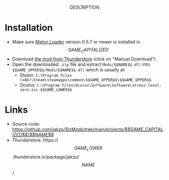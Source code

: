 $$DESCRIPTION$$

# Installation

- Make sure [Melon Loader](https://melonwiki.xyz/#/?id=what-is-melonloader) version 0.5.7 or newer is installed in $$GAME_CAPITALIZED$$
- Download [the mod from Thunderstore](https://$$GAME_LOWER$$.thunderstore.io/package/jakzo/$$NAME$$/) (click on "Manual Download")
- Open the downloaded `.zip` file and extract `Mods/$$NAME$$.dll` into `$$GAME_UPPER$$/Mods/$$NAME$$.dll` which is usually at:
  - Steam: `C:\Program Files (x86)\Steam\steamapps\common\$$GAME_UPPER$$\$$GAME_UPPER$$`
  - Oculus: `C:\Program Files\Oculus\Software\Software\stress-level-zero-inc-$$GAME_LOWER$$`

# Links

- Source code: https://github.com/jakzo/SlzMods/tree/main/projects/$$GAME_CAPITALIZED$$/$$NAME$$
- Thunderstore: https://$$GAME_LOWER$$.thunderstore.io/package/jakzo/$$NAME$$/
